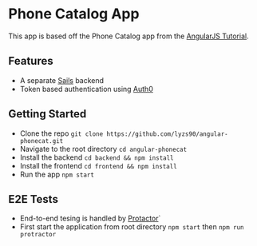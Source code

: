 # Phone Catalog App

This app is based off the Phone Catalog app from the [AngularJS Tutorial](https://docs.angularjs.org/tutorial). 

## Features
- A separate [Sails](http://sailsjs.com/) backend
- Token based authentication using [Auth0](https://auth0.com/)

## Getting Started
- Clone the repo `git clone https://github.com/lyzs90/angular-phonecat.git`
- Navigate to the root directory `cd angular-phonecat`
- Install the backend `cd backend && npm install`
- Install the frontend `cd frontend && npm install`
- Run the app `npm start`

## E2E Tests
- End-to-end tesing is handled by [Protactor](https://github.com/angular/protractor)`
- First start the application from root directory `npm start` then `npm run protractor`